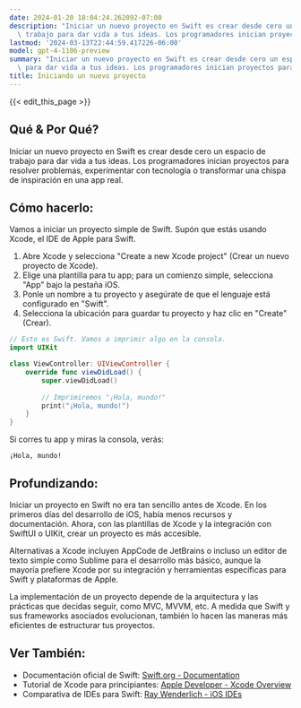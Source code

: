 ```yaml
---
date: 2024-01-20 18:04:24.262092-07:00
description: "Iniciar un nuevo proyecto en Swift es crear desde cero un espacio de\
  \ trabajo para dar vida a tus ideas. Los programadores inician proyectos para resolver\u2026"
lastmod: '2024-03-13T22:44:59.417226-06:00'
model: gpt-4-1106-preview
summary: "Iniciar un nuevo proyecto en Swift es crear desde cero un espacio de trabajo\
  \ para dar vida a tus ideas. Los programadores inician proyectos para resolver\u2026"
title: Iniciando un nuevo proyecto
---
```


{{< edit_this_page >}}

## Qué & Por Qué?

Iniciar un nuevo proyecto en Swift es crear desde cero un espacio de trabajo para dar vida a tus ideas. Los programadores inician proyectos para resolver problemas, experimentar con tecnología o transformar una chispa de inspiración en una app real.

## Cómo hacerlo:

Vamos a iniciar un proyecto simple de Swift. Supón que estás usando Xcode, el IDE de Apple para Swift.

1. Abre Xcode y selecciona "Create a new Xcode project" (Crear un nuevo proyecto de Xcode).
2. Elige una plantilla para tu app; para un comienzo simple, selecciona "App" bajo la pestaña iOS.
3. Ponle un nombre a tu proyecto y asegúrate de que el lenguaje está configurado en "Swift".
4. Selecciona la ubicación para guardar tu proyecto y haz clic en "Create" (Crear).

```Swift
// Esto es Swift. Vamos a imprimir algo en la consola.
import UIKit

class ViewController: UIViewController {
    override func viewDidLoad() {
        super.viewDidLoad()
        
        // Imprimiremos "¡Hola, mundo!"
        print("¡Hola, mundo!")
    }
}

```

Si corres tu app y miras la consola, verás:

```
¡Hola, mundo!
```

## Profundizando:

Iniciar un proyecto en Swift no era tan sencillo antes de Xcode. En los primeros días del desarrollo de iOS, había menos recursos y documentación. Ahora, con las plantillas de Xcode y la integración con SwiftUI o UIKit, crear un proyecto es más accesible.

Alternativas a Xcode incluyen AppCode de JetBrains o incluso un editor de texto simple como Sublime para el desarrollo más básico, aunque la mayoría prefiere Xcode por su integración y herramientas específicas para Swift y plataformas de Apple.

La implementación de un proyecto depende de la arquitectura y las prácticas que decidas seguir, como MVC, MVVM, etc. A medida que Swift y sus frameworks asociados evolucionan, también lo hacen las maneras más eficientes de estructurar tus proyectos.

## Ver También:

- Documentación oficial de Swift: [Swift.org - Documentation](https://swift.org/documentation/)
- Tutorial de Xcode para principiantes: [Apple Developer - Xcode Overview](https://developer.apple.com/xcode/)
- Comparativa de IDEs para Swift: [Ray Wenderlich - iOS IDEs](https://www.raywenderlich.com/861-using-appcode-to-increase-productivity-a-comparison-with-xcode)

